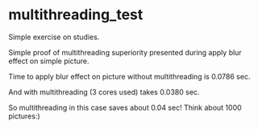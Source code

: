 # multithreading_test
Simple exercise on studies. 

Simple proof of multithreading superiority presented during apply blur effect on simple picture. 

Time to apply blur effect on picture without multithreading is 0.0786 sec.

And with multithreading (3 cores used) takes 0.0380 sec. 

So multithreading in this case saves about 0.04 sec! Think about 1000 pictures:)
